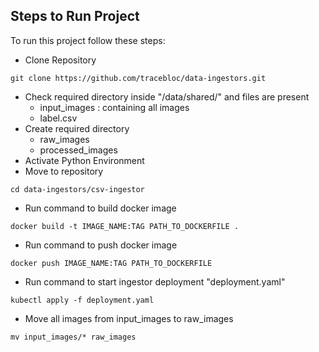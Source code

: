 ## Steps to Run Project
To run this project follow these steps:
* Clone Repository
```
git clone https://github.com/tracebloc/data-ingestors.git
```
* Check required directory inside "/data/shared/" and files are present
    * input_images : containing all images
    * label.csv
* Create required directory 
    * raw_images
    * processed_images
* Activate Python Environment
* Move to repository
```commandline
cd data-ingestors/csv-ingestor
```
* Run command to build docker image 
```commandline
docker build -t IMAGE_NAME:TAG PATH_TO_DOCKERFILE .
```
* Run command to push docker image
```commandline
docker push IMAGE_NAME:TAG PATH_TO_DOCKERFILE
```
* Run command to start ingestor deployment "deployment.yaml"
```commandline
kubectl apply -f deployment.yaml
```
* Move all images from input_images to raw_images
```commandline
mv input_images/* raw_images
```
